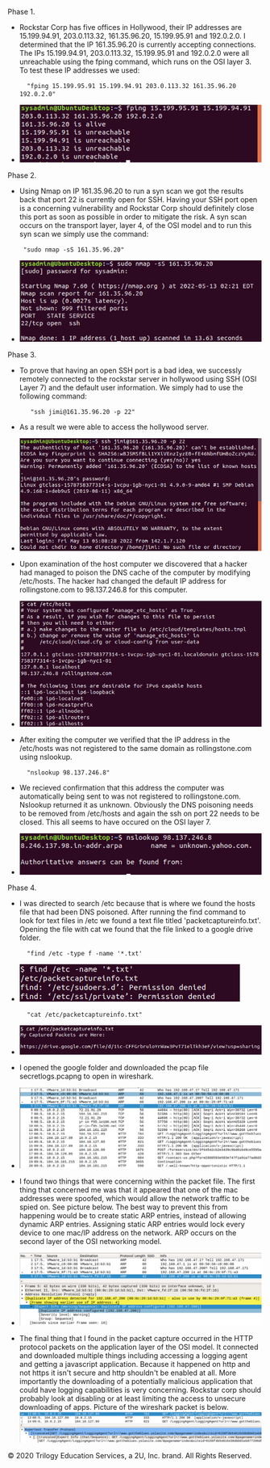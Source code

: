 Phase 1.
 
- Rockstar Corp has five offices in Hollywood, their IP addresses are 15.199.94.91, 203.0.113.32, 161.35.96.20, 15.199.95.91 and 192.0.2.0.  I determined that the IP 161.35.96.20 is currently accepting connections.  The IPs 15.199.94.91, 203.0.113.32, 15.199.95.91 and 192.0.2.0 were all unreachable using the fping command, which runs on the OSI layer 3.  To test these IP addresses we used:
       
        "fping 15.199.95.91 15.199.94.91 203.0.113.32 161.35.96.20 192.0.2.0"
- ![HW8_Phase_1.png](/HW-8/Image/HW8_Phase_1.png)
 
Phase 2.
 
 - Using Nmap on IP 161.35.96.20 to run a syn scan we got the results back that port 22 is currently open for SSH.  Having your SSH port open is a concerning vulnerability and Rockstar Corp should definitely close this port as soon as possible in order to mitigate the risk.  A syn scan occurs on the transport layer, layer 4, of the OSI model and to run this syn scan we simply use the command:
 
        "sudo nmap -sS 161.35.96.20"
- ![HW8_Phase_2.png](/HW-8/Image/HW8_Phase_2.png)
 
Phase 3.
 
- To prove that having an open SSH port is a bad idea, we successly remotely connected to the rockstar server in hollywood using SSH (OSI Layer 7) and the default user information. We simply had to use the following command:
 
         "ssh jimi@161.35.96.20 -p 22"
- As a result we were able to access the hollywood server.
- ![](/HW-8/Image/HW8_Phase_3.png)
 
- Upon examination of the host computer we discovered that a hacker had managed to poison the DNS cache of the computer by modifying /etc/hosts. The hacker had changed the default IP address for rollingstone.com to 98.137.246.8 for this computer.
- ![](/HW-8/Image/HW8_Phase_3-2.png)
 
- After exiting the computer we verified that the IP address in the /etc/hosts was not registered to the same domain as rollingstone.com using nslookup.
 
        "nslookup 98.137.246.8"
- We recieved confirmation that this address the computer was automatically being sent to was not registered to rollingstone.com. Nslookup returned it as unknown. Obviously the DNS poisoning needs to be removed from /etc/hosts and again the ssh on port 22 needs to be closed. This all seems to have occured on the OSI layer 7.
- ![](/HW-8/Image/HW8_Phase_3-3.png)
 
Phase 4.
 
- I was directed to search /etc because that is where we found the hosts file that had been DNS poisoned. After running the find command to look for text files in /etc we found a text file titled 'packetcaptureinfo.txt'. Opening the file with cat we found that the file linked to a google drive folder.
 
        "find /etc -type f -name '*.txt'
- ![](/HW-8/Image/HW_Phase_4.png)
 
        "cat /etc/packetcaptureinfo.txt"
- ![](/HW-8/Image/HW_Phase_4-2.png)
- I opened the google folder and downloaded the pcap file secretlogs.pcapng to open in wireshark.
- ![](/HW-8/Image/HW8_Phase_4-3.png)
- I found two things that were concerning within the packet file. The first thing that concerned me was that it appeared that one of the mac addresses were spoofed, which would allow the network traffic to be spied on. See picture below. The best way to prevent this from happening would be to create static ARP entries, instead of allowing dynamic ARP entries. Assigning static ARP entries would lock every device to one mac/IP address on the network. ARP occurs on the second layer of the OSI networking model.
- ![](/HW-8/Image/HW8_Phase_4-4.png)
- The final thing that I found in the packet capture occurred in the HTTP protocol packets on the application layer of the OSI model. It connected and downloaded multiple things including accessing a logging agent and getting a javascript application. Because it happened on http and not https it isn't secure and http shouldn't be enabled at all. More importantly the downloading of a potentially malicious application that could have logging capabilities is very concerning. Rockstar corp should probably look at disabling or at least limiting the access to unsecure downloading of apps. Picture of the wireshark packet is below.
![](/HW-8/Image/HW8_Phase_4-5.png)

© 2020 Trilogy Education Services, a 2U, Inc. brand. All Rights Reserved.